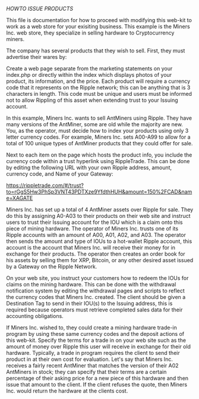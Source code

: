 _HOWTO ISSUE PRODUCTS_

This file is documentation for how to proceed with modifying this web-kit to work as a web store for your exisiting
business.  This example is the Miners Inc. web store, they specialize in selling hardware to Cryptocurrency miners.

The company has several products that they wish to sell.  First, they must advertise their wares by:

Create a web page separate from the marketing statements on your index.php or directly within the index
which displays photos of your product, its information, and the price.  Each product will require a
currency code that it represents on the Ripple network; this can be anything that is 3 characters in length.
This code must be unique and users must be informed not to allow Rippling of this asset when extending trust
to your Issuing account.  

In this example, Miners Inc. wants to sell AntMiners using Ripple.  They have many versions of the AntMiner, some
are old while the majority are new.  You, as the operator, must decide how to index your products using only 3 letter
currency codes.  For example, Miners Inc. sets A00-A99 to allow for a total of 100 unique types of AntMiner products
that they could offer for sale.

Next to each item on the page which hosts the product info, you include the currency code within a trust hyperlink
using RippleTrade.  This can be done by editing the following URL with your own Ripple address, amount, currency code,
and Name of your Gateway:

https://rippletrade.com/#/trust?to=rGgS5Hw3PhSp3VNT43PDTXze9YfdthHUH&amount=150%2FCAD&name=XAGATE

Miners Inc. has set up a total of 4 AntMiner assets over Ripple for sale.  They do this by assigning A0-A03 to their
products on their web site and instruct users to trust their Issuing account for the IOU which is a claim onto this
piece of mining hardware.  The operator of Miners Inc. trusts one of its Ripple accounts with an amount of A00, A01, A02,
and A03.  The operator then sends the amount and type of IOUs to a hot-wallet Ripple account, this account is the 
account that Miners Inc. will receive their money for in exchange for their products.  The operator then creates an 
order book for his assets by selling them for XRP, Bitcoin, or any other desired asset issued by a Gateway on the 
Ripple Network.

On your web site, you instruct your customers how to redeem the IOUs for claims on the mining hardware.  This can 
be done with the withdrawal notification system by editing the withdrawal pages and scripts to reflect the currency
codes that Miners Inc. created.  The client should be given a Destination Tag to send in their IOU(s) to the Issuing
address, this is required because operators must retrieve completed sales data for their accounting obligations.

If Miners Inc. wished to, they could create a mining hardware trade-in program by using these same currency codes
and the deposit actions of this web-kit.  Specify the terms for a trade in on your web site such as the amount of
money over Ripple this user will receive in exchange for their old hardware.  Typically, a trade in program requires
the client to send their product in at their own cost for evaluation.  Let's say that Miners Inc. receives a fairly 
recent AntMiner that matches the version of their A02 AntMiners in stock; they can specify that their terms are a 
certain percentage of their asking price for a new piece of this hardware and then issue that amount to the client.
If the client refuses the quote, then Miners Inc. would return the hardware at the clients cost.

